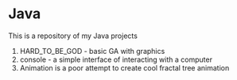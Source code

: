 # Java
This is a repository of my Java projects
1) HARD_TO_BE_GOD - basic GA with graphics
2) console - a simple interface of interacting with a computer
3) Animation is a poor attempt to create cool fractal tree animation
